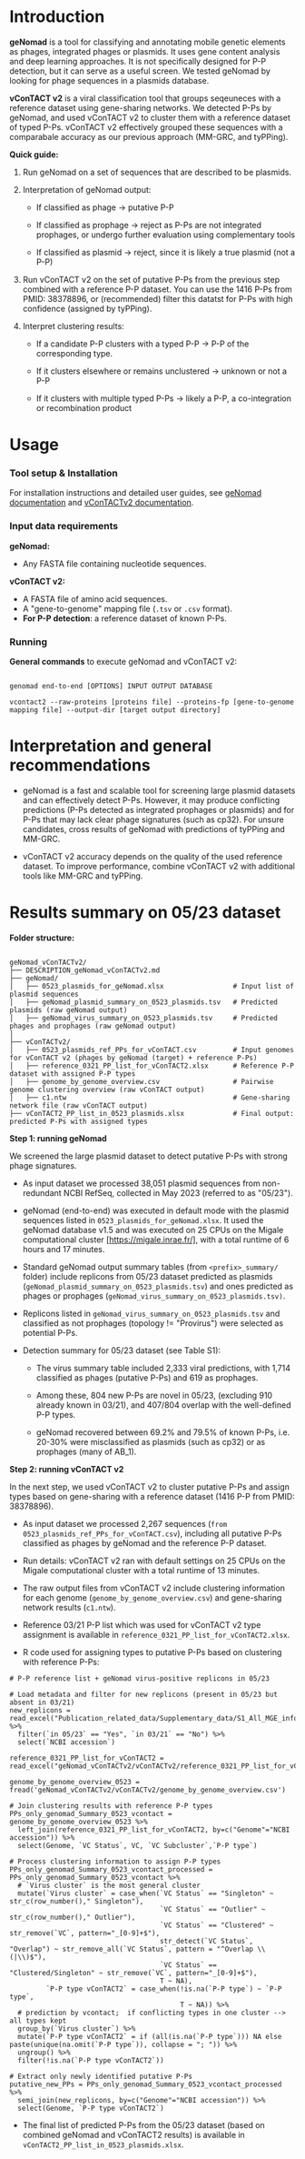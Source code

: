 # Introduction

**geNomad** is a tool for classifying and annotating mobile genetic elements as phages, integrated phages or plasmids. It uses gene content analysis and deep learning approaches. It is not specifically designed for P-P detection, but it can serve as a useful screen. We tested geNomad by looking for phage sequences in a plasmids database.

**vConTACT v2** is a viral classification tool that groups seqeuneces with a reference dataset using gene-sharing networks. We detected P-Ps by geNomad, and used vConTACT v2 to cluster them with a reference dataset of typed P-Ps. vConTACT v2 effectively grouped these sequences with a comparabale accuracy as our previous approach (MM-GRC, and tyPPing).

**Quick guide:**

1.  Run geNomad on a set of sequences that are described to be plasmids.

2.  Interpretation of geNomad output:

    -   If classified as phage → putative P-P

    -   If classified as prophage → reject as P-Ps are not integrated prophages, or undergo further evaluation using complementary tools

    -   If classified as plasmid → reject, since it is likely a true plasmid (not a P-P)

3.  Run vConTACT v2 on the set of putative P-Ps from the previous step combined with a reference P-P dataset. You can use the 1416 P-Ps from PMID: 38378896, or (recommended) filter this datatst for P-Ps with high confidence (assigned by tyPPing).

4.  Interpret clustering results:

    -   If a candidate P-P clusters with a typed P-P → P-P of the corresponding type.

    -   If it clusters elsewhere or remains unclustered → unknown or not a P-P

    -   If it clusters with multiple typed P-Ps → likely a P-P, a co-integration or recombination product

# Usage

### **Tool setup & Installation**

For installation instructions and detailed user guides, see [geNomad documentation](https://portal.nersc.gov/genomad/index.html) and [vConTACTv2 documentation](https://bitbucket.org/MAVERICLab/vcontact2/src/master/).

### Input data **requirements**

**geNomad:**

-   Any FASTA file containing nucleotide sequences.

**vConTACT v2:**

-   A FASTA file of amino acid sequences.
-   A "gene-to-genome" mapping file (`.tsv` or `.csv` format).
-   **For P-P detection**: a reference dataset of known P-Ps.

### **Running**

**General commands** to execute geNomad and vConTACT v2:

```{bash, eval = FALSE}

genomad end-to-end [OPTIONS] INPUT OUTPUT DATABASE

vcontact2 --raw-proteins [proteins file] --proteins-fp [gene-to-genome mapping file] --output-dir [target output directory]
```

# Interpretation and general recommendations

-   geNomad is a fast and scalable tool for screening large plasmid datasets and can effectively detect P-Ps. However, it may produce conflicting predictions (P-Ps detected as integrated prophages or plasmids) and for P-Ps that may lack clear phage signatures (such as cp32). For unsure candidates, cross results of geNomad with predictions of tyPPing and MM-GRC. 

-   vConTACT v2 accuracy depends on the quality of the used reference dataset. To improve performance, combine vConTACT v2 with additional tools like MM-GRC and tyPPing.

# Results summary on 05/23 dataset

**Folder structure:**

```{bash eval=FALSE, include=FALSE}

geNomad_vConTACTv2/
├── DESCRIPTION_geNomad_vConTACTv2.md  
├── geNomad/
│   ├── 0523_plasmids_for_geNomad.xlsx                 # Input list of plasmid sequences
│   ├── geNomad_plasmid_summary_on_0523_plasmids.tsv   # Predicted plasmids (raw geNomad output)
│   ├── geNomad_virus_summary_on_0523_plasmids.tsv     # Predicted phages and prophages (raw geNomad output)
│
├── vConTACTv2/
│   ├── 0523_plasmids_ref_PPs_for_vConTACT.csv         # Input genomes for vConTACT v2 (phages by geNomad (target) + reference P-Ps)
│   ├── reference_0321_PP_list_for_vConTACT2.xlsx      # Reference P-P dataset with assigned P-P types
│   ├── genome_by_genome_overview.csv                  # Pairwise genome clustering overview (raw vConTACT output)
│   ├── c1.ntw                                         # Gene-sharing network file (raw vConTACT output)
├── vConTACT2_PP_list_in_0523_plasmids.xlsx            # Final output: predicted P-Ps with assigned types
```

**Step 1: running geNomad**

We screened the large plasmid dataset to detect putative P-Ps with strong phage signatures.

-   As input dataset we processed 38,051 plasmid sequences from non-redundant NCBI RefSeq, collected in May 2023 (referred to as "05/23").

-   geNomad (end-to-end) was executed in default mode with the plasmid sequences listed in `0523_plasmids_for_geNomad.xlsx`. It used the geNomad database v1.5 and was executed on 25 CPUs on the Migale computational cluster [https://migale.inrae.fr/], with a total runtime of 6 hours and 17 minutes.

-   Standard geNomad output summary tables (from `<prefix>_summary/` folder) include replicons from 05/23 dataset predicted as plasmids (`geNomad_plasmid_summary_on_0523_plasmids.tsv`) and ones predicted as phages or prophages (`geNomad_virus_summary_on_0523_plasmids.tsv)`.

-   Replicons listed in `geNomad_virus_summary_on_0523_plasmids.tsv` and classified as not prophages (topology != "Provirus") were selected as potential P-Ps.

-   Detection summary for 05/23 dataset (see Table S1):

    -   The virus summary table included 2,333 viral predictions, with 1,714 classified as phages (putative P-Ps) and 619 as prophages.

    -   Among these, 804 new P-Ps are novel in 05/23, (excluding 910 already known in 03/21), and 407/804 overlap with the well-defined P-P types.

    -   geNomad recovered between 69.2% and 79.5% of known P-Ps, i.e. 20-30% were misclassified as plasmids (such as cp32) or as prophages (many of AB_1).

**Step 2: running vConTACT v2**

In the next step, we used vConTACT v2 to cluster putative P-Ps and assign types based on gene-sharing with a reference dataset (1416 P-P from PMID: 38378896).

-   As input dataset we processed 2,267 sequences (`from 0523_plasmids_ref_PPs_for_vConTACT.csv`), including all putative P-Ps classified as phages by geNomad and the reference P-P dataset.

-   Run details: vConTACT v2 ran with default settings on 25 CPUs on the Migale computational cluster with a total runtime of 13 minutes.

-   The raw output files from vConTACT v2 include clustering information for each genome (`genome_by_genome_overview.csv`) and gene-sharing network results (`c1.ntw`).

-   Reference 03/21 P-P list which was used for vConTACT v2 type assignment is available in `reference_0321_PP_list_for_vConTACT2.xlsx`.

-   R code used for assigning types to putative P-Ps based on clustering with reference P-Ps:

```{r}
# P-P reference list + geNomad virus-positive replicons in 05/23

# Load metadata and filter for new replicons (present in 05/23 but absent in 03/21)
new_replicons = read_excel("Publication_related_data/Supplementary_data/S1_All_MGE_information_table.xlsx") %>% 
  filter(`in 05/23` == "Yes", `in 03/21` == "No") %>%
  select(`NCBI accession`)

reference_0321_PP_list_for_vConTACT2 = read_excel("geNomad_vConTACTv2/vConTACTv2/reference_0321_PP_list_for_vConTACT2.xlsx")

genome_by_genome_overview_0523 = fread('geNomad_vConTACTv2/vConTACTv2/genome_by_genome_overview.csv')

# Join clustering results with reference P-P types
PPs_only_genomad_Summary_0523_vcontact = genome_by_genome_overview_0523 %>% 
  left_join(reference_0321_PP_list_for_vConTACT2, by=c("Genome"="NCBI accession")) %>%
  select(Genome, `VC Status`, VC, `VC Subcluster`,`P-P type`)

# Process clustering information to assign P-P types
PPs_only_genomad_Summary_0523_vcontact_processed = PPs_only_genomad_Summary_0523_vcontact %>% 
  # `Virus cluster` is the most general cluster 
  mutate(`Virus cluster` = case_when(`VC Status` == "Singleton" ~ str_c(row_number()," Singleton"), 
                                     `VC Status` == "Outlier" ~ str_c(row_number()," Outlier"),
                                     `VC Status` == "Clustered" ~ str_remove(`VC`, pattern="_[0-9]+$"), 
                                     str_detect(`VC Status`, "Overlap") ~ str_remove_all(`VC Status`, pattern = "^Overlap \\(|\\)$"), 
                                     `VC Status` == "Clustered/Singleton" ~ str_remove(`VC`, pattern="_[0-9]+$"),
                                     T ~ NA),
         `P-P type vConTACT2` = case_when(!is.na(`P-P type`) ~ `P-P type`, 
                                          T ~ NA)) %>%
  # prediction by vcontact;  if conflicting types in one cluster --> all types kept
  group_by(`Virus cluster`) %>%
  mutate(`P-P type vConTACT2` = if (all(is.na(`P-P type`))) NA else paste(unique(na.omit(`P-P type`)), collapse = "; ")) %>%
  ungroup() %>%
  filter(!is.na(`P-P type vConTACT2`)) 

# Extract only newly identified putative P-Ps
putative_new_PPs = PPs_only_genomad_Summary_0523_vcontact_processed %>%
  semi_join(new_replicons, by=c("Genome"="NCBI accession")) %>%
  select(Genome, `P-P type vConTACT2`)
```

-   The final list of predicted P-Ps from the 05/23 dataset (based on combined geNomad and vConTACT2 results) is available in `vConTACT2_PP_list_in_0523_plasmids.xlsx`.
